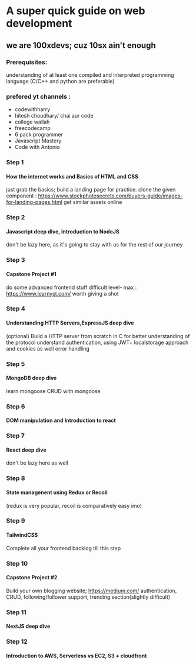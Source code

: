 # A super quick guide on web development
## we are 100xdevs; cuz 10sx ain't enough

### Prerequisites:
understanding of at least one compiled and interpreted programming language (C/C++ and python are preferable)

### prefered yt channels : 
- codewithharry
- hitesh choudhary/ chai aur code
- college wallah
- freecodecamp
- 6 pack programmer
- Javascript Mastery
- Code with Antonio

### Step 1
#### How the internet works and Basics of HTML and CSS
just grab the basics; build a landing page for practice. 
clone the given component : https://www.stockphotosecrets.com/buyers-guide/images-for-landing-pages.html
get similar assets online

### Step 2
#### Javascript deep dive, Introduction to NodeJS
don't be lazy here, as it's going to stay with us for the rest of our journey

### Step 3
#### Capstone Project #1
do some advanced frontend stuff
difficult level- max : https://www.learnyst.com/
worth giving a shot

### Step 4
#### Understanding HTTP Servers,ExpressJS deep dive
(optional) Build a HTTP server from scratch in C for better understanding of the protocol
understand authentication, using JWT+ localstorage approach and cookies as well
error handling

### Step 5
#### MongoDB deep dive
learn mongoose
CRUD with mongoose

### Step 6
#### DOM manipulation and Introduction to react

### Step 7 
#### React deep dive
don't be lazy here as well

### Step 8
#### State managenent using Redux or Recoil 
(redux is very popular, recoil is comparatively easy imo)

### Step 9
#### TailwindCSS 
Complete all your frontend backlog till this step

### Step 10
#### Capstone Project #2
Build your own blogging website; https://medium.com/
authentication, CRUD, following/follower support, trending section(slightly difficult)

### Step 11
#### NextJS deep dive

### Step 12
#### Introduction to AWS, Serverless vs EC2, S3 + cloudfront



